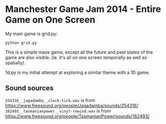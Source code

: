 # Manchester Game Jam 2014 - Entire Game on One Screen

My main game is grid.py:
    
    python grid.py

This is a simple maze game, except all the future and past states of the game are also visible. (ie. it's all on one screen temporally as well as spatially).

1d.py is my initial attempt at exploring a similar theme with a 1D game.

## Sound sources

`254316__jagadamba__clock-tick.wav` is from https://www.freesound.org/people/Jagadamba/sounds/254316/
`162493__tasmanianpower__vinyl-rewind.wav` is from https://www.freesound.org/people/TasmanianPower/sounds/162493/
